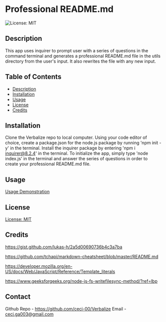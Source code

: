 # Professional README.md
![License: MIT](https://img.shields.io/badge/License-MIT-yellow.svg)

## Description
This app uses inquirer to prompt user with a series of questions in the command terminal and generates a professional README.md file in the utils directory from the user's input. It also rewrites the file with any new input.

## Table of Contents
* [Description](#description)
* [Installation](#installation)
* [Usage](#usage)
* [License](#license)
* [Credits](#credits)

## Installation
Clone the Verbalize repo to local computer. Using your code editor of choice, create a package.json for the node.js package by running 'npm init -y' in the terminal. Install the inquirer package by entering 'npm i inquirer@8.2.4' in the terminal. To initialize the app, simply type 'node index.js' in the terminal and answer the series of questions in order to create your professional README.md file.

## Usage
[Usage Demonstration](<./media/readme%20app.mp4>)

## License
[License: MIT](https://opensource.org/licenses/MIT)

## Credits
https://gist.github.com/lukas-h/2a5d00690736b4c3a7ba

https://github.com/tchapi/markdown-cheatsheet/blob/master/README.md

https://developer.mozilla.org/en-US/docs/Web/JavaScript/Reference/Template_literals

https://www.geeksforgeeks.org/node-js-fs-writefilesync-method/?ref=lbp

## Contact
Github Repo - https://github.com/ceci-00/Verbalize
Email - ceci.ga003@gmail.com
